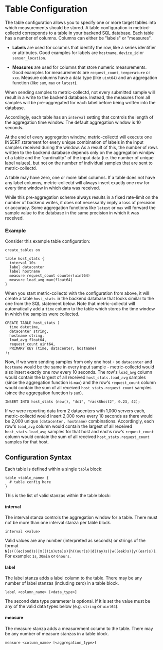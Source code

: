 Table Configuration
===================

The table configuration allows you to specify one or more target tables into which
measurements should be stored. A table configuration in metricd-collectd corresponds
to a table in your backend SQL database. Each table has a number of columns. Columns can
either be "labels" or "measures".

  - **Labels** are used for columns that identify the row, like a series
    identifier or attributes. Good examples for labels are `hostname`, `device_id`
    or `sensor_location`.

  - **Measures** are used for columns that store numeric measurements. Good
    examples for measurements are `request_count`, `temperature` or `xxx`.
    Measure columns have a data type (like `uint64`) and an aggregation function
    (like `sum`, `max` or `latest`).

When sending samples to metric-collectd, not every submitted sample will result
in a write to the backend database. Instead, the measures from all samples will
be pre-aggregated for each label before being written into the database.

Accordingly, each table has an `interval` setting that controls the length of
the aggregation time window. The default aggregation window is 10 seconds.

At the end of every aggregation window, metric-collectd will execute one INSERT
statement for every unique combination of labels in the input samples received
during the  window. As a result of this, the number of rows written to the backend
database depends only on the aggregation windpw of a table and the "cardinality"
of the input data (i.e. the number of unique label values), but not on the number
of individual samples that are sent to metric-collectd.

A table may have zero, one or more label columns. If a table does not have any
label columns, metric-collectd will always insert exactly one row for every time
window in which data was received.

While this pre-aggregation scheme always results in a fixed rate-limit on the
number of backend writes, it does not necessarily imply a loss of precision or
accuracy. Some aggregation functions like `latest` or `max` will forward the
sample value to the database in the same precision in which it was received.


### Example

Consider this example table configuration:

    create_tables on

    table host_stats {
      interval 10s
      label datacenter
      label hostname
      measure request_count counter(uint64)
      measure load_avg max(float64)
    }

When you start metric-collectd with the configuration from above, it will create
a table `host_stats` in the backend database that looks similar to the one from
the SQL statement below. Note that metric-collectd will automatically add a
`time` column to the table which stores the time window in which the samples
were collected.

    CREATE TABLE host_stats (
      time datetime,
      datacenter string,
      hostname string,
      load_avg float64,
      request_count uint64,
      PRIMARY KEY (time, datacenter, hostname)
    );


Now, if we were sending samples from only one host - so `datacenter` and `hostname`
would be the same in every input sample - metric-collectd would also insert exactly
one row every 10 seconds. The row's `load_avg` column would contain the largest
of all received `host_stats.load_avg` samples (since the aggregation function is `max`)
and the row's `request_count` column would contain the sum of all received
`host_stats.request_count` samples (since the aggregation function is `sum`).


    INSERT INTO host_stats (now(), "dc1", "rack8host2", 0.23, 42);

If we were reporting data from 2 datacenters with 1,000 servers each,
metric-collectd would insert 2,000 rows every 10 seconds as there would be
2,000 unique `(datacenter, hostname)` combinations. Accordingly, each row's
`load_avg` column would contain the largest of all received `host_stats.load_avg`
samples for that host and eachs row's `request_count` column would contain the
sum of all received `host_stats.request_count` samples for that host.


## Configuration Syntax

Each table is defined within a single `table` block:

    table <table_name> {
      # table config here
    }

This is the list of valid stanzas within the table block:

#### interval

The interval stanza controls the aggregation window for a table. There must not
be more than one interval stanza per table block.

    interval <value>

Valid values are any number (interpreted as seconds) or strings of the format
`N[s(((ec)ond)s)|m(((in)ute)s)|h((our)s)|d((ay)s)|w((eek)s)|y((ear)s)]`. For
example: `1s`, `30min` or `6hours`.

#### label

The label stanza adds a label column to the table. There may be any number of
label stanzas (including zero) in a table block.

    label <column_name> [<data_type>]

The second data type parameter is optional. If it is set the value must be
any of the valid data types below (e.g. `string` or `uint64`).

#### measure

The measure stanza adds a measurement column to the table. There may be any number
of measure stanzas in a table block.

    measure <column_name> [<aggregation_type>]


